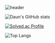![header](https://capsule-render.vercel.app/api?type=waving&color=auto&height=300&section=header&text=Welcome%20to%20daun's%20github%0AHere%20is%20my%20GitHub%20profile&fontSize=60)


![Daun's GitHub stats](https://github-readme-stats.vercel.app/api?username=jeongdowny&show_icons=true&theme=radical)

[![Solved.ac Profile](http://mazassumnida.wtf/api/v2/generate_badge?boj=daun5535)](https://solved.ac/daun5535/)

![Top Langs](https://github-readme-stats.vercel.app/api/top-langs/?username=jeongdowny&layout=compact)